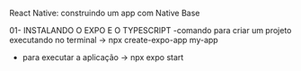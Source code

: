 React Native: construindo um app com Native Base 

01- INSTALANDO O EXPO E O TYPESCRIPT 
-comando para criar um projeto executando no terminal
  -> npx create-expo-app my-app

- para executar a aplicação
  -> npx expo start
